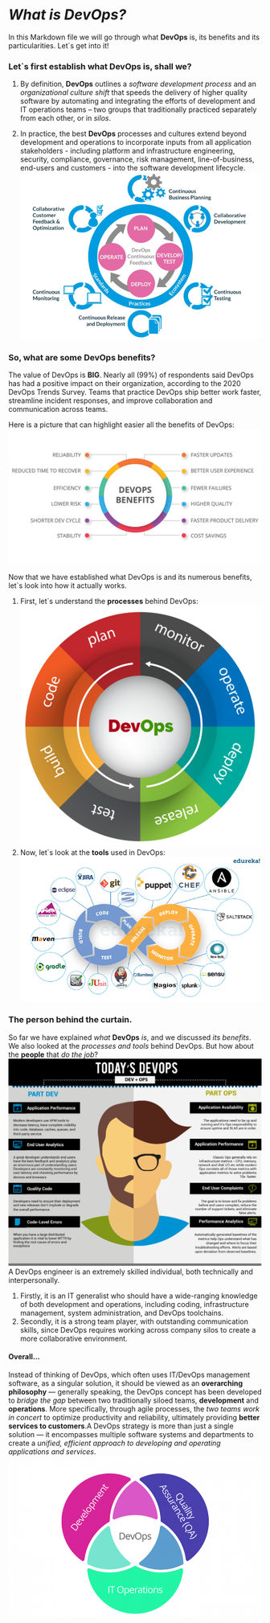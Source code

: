# ***What is DevOps?***
In this Markdown file we will go through what **DevOps** is, its benefits  and its particularities. Let`s get into it!


### Let`s first establish what DevOps is, shall we? ###
1. By definition, **DevOps** outlines a _software development process_ and an _organizational culture shift_ that speeds the delivery of higher quality software by automating and integrating the efforts of development and IT operations teams – two groups that traditionally practiced separately from each other, or in _silos_.

2. In practice, the best **DevOps** processes and cultures extend beyond development and operations to incorporate inputs from all application stakeholders - including platform and infrastructure engineering, security, compliance, governance, risk management, line-of-business, end-users and customers - into the software development lifecycle.
     ![](Screen%20Shot%202017-07-11%20at%2016.18.35.png)


   


### So, what are some DevOps benefits? ###

The value of DevOps is **BIG**. Nearly all (99%) of respondents said DevOps has had a positive impact on their organization, according to the 2020 DevOps Trends Survey. Teams that practice DevOps ship better work faster, streamline incident responses, and improve collaboration and communication across teams.

Here is a picture that can highlight easier all the benefits of DevOps:
![](key-benefits-of-devops.jpeg)

Now that we have established what DevOps is and its numerous benefits, let`s look into how it actually works.  

1. First, let`s understand the **processes** behind DevOps:
     ![](R.png)
2. Now, let`s look at the **tools** used in DevOps:
       ![](1_F0Sqmqz3ubCzxYAAup2oLQ.png)


### The person behind the curtain. ###
So far we have explained _what_ **DevOps** _is_, and we discussed _its benefits_. We also looked at the _processes and tools_ behind DevOps. But how about the **people** that _do the job_? 
    ![](DevOps-Edureka.png)
A DevOps engineer is an extremely skilled individual, both technically and interpersonally.  
1. Firstly, it is an IT generalist who should have a wide-ranging knowledge of both development and operations, including coding, infrastructure management, system administration, and DevOps toolchains. 
2. Secondly, it is a strong team player, with outstanding communication skills, since DevOps requires working across company silos to create a more collaborative environment. 


#### Overall... ####
Instead of thinking of DevOps, which often uses IT/DevOps management software, as a singular solution, it should be viewed as an **overarching philosophy** — generally speaking, the DevOps concept has been developed to _bridge the gap_ between two traditionally siloed teams, **development** and **operations**. More specifically, through agile processes, the _two teams work in concert_ to optimize productivity and reliability, ultimately providing **better services to customers**.A DevOps strategy is more than just a single solution — it encompasses multiple software systems and departments to create a _unified, efficient approach to developing and operating applications and services_. 
    ![](DevOps-definition.png)